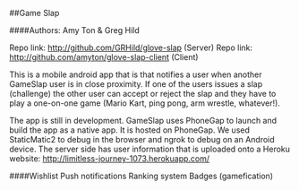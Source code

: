 ##Game Slap

####Authors: Amy Ton & Greg Hild

Repo link: http://github.com/GRHild/glove-slap (Server)
Repo link: http://github.com/amyton/glove-slap-client (Client)

This is a mobile android app that is that notifies a user when another GameSlap user is in close proximity. If one of the users issues a slap (challenge) the other user can accept or reject the slap and they have to play a one-on-one game (Mario Kart, ping pong, arm wrestle, whatever!).

The app is still in development. GameSlap uses PhoneGap to launch and build the app as a native app. It is hosted on PhoneGap. We used StaticMatic2 to debug in the browser and ngrok to debug on an Android device. The server side has user information that is uploaded onto a Heroku website: http://limitless-journey-1073.herokuapp.com/

####Wishlist
  Push notifications
  Ranking system
  Badges (gamefication)


